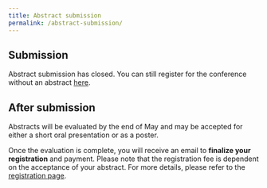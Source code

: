 ```yaml
---
title: Abstract submission
permalink: /abstract-submission/
---
```

## Submission
Abstract submission has closed. You can still register for the conference without an abstract [here](https://nestconf25.github.io/registration/).

<!-- ## Abstracts
The meeting will feature short oral presentations from accepted submissions, as well as a poster session.

Please consider submitting an abstract, covering one of the following topics:
* How sleep develops in utero and early infancy.
* The importance of protecting sleep in the neonatal intensive care unit.
* Issues affecting sleep in early infancy.
* The development of circadian rhythms.
* Innovations in neonatal sleep assessment and analysis.
* Challenges in sleep research and clinical translation.
* AI-enabled monitoring tools for neonatal brain health.

## Submission
Please email your abstract (max 300 words, including 1 figure/table) in Word or PDF format to <a href="mailto:J.Dudink@umcutrecht.nl">J.Dudink@umcutrecht.nl</a> and CC to <a href="mailto:tim.hermans@esat.kuleuven.be">tim.hermans@esat.kuleuven.be</a>. -->

## After submission
Abstracts will be evaluated by the end of May and may be accepted for either a short oral presentation or as a poster.

Once the evaluation is complete, you will receive an email to **finalize your registration** and payment. Please note that the registration fee is dependent on the acceptance of your abstract. For more details, please refer to the [registration page](https://nestconf25.github.io/registration/).
